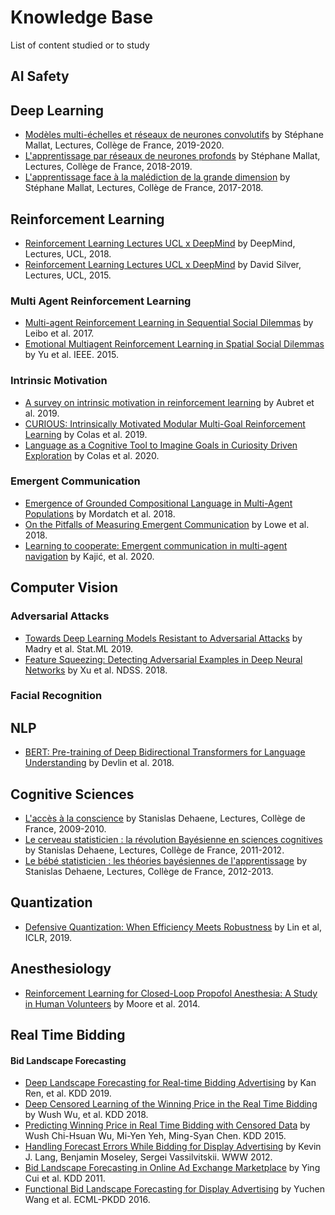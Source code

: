 # Knowledge Base
List of content studied or to study

## AI Safety


## Deep Learning
* [Modèles multi-échelles et réseaux de neurones convolutifs](https://www.college-de-france.fr/site/stephane-mallat/course-2019-2020.htm) by Stéphane Mallat, Lectures, Collège de France, 2019-2020.
* [L'apprentissage par réseaux de neurones profonds](https://www.college-de-france.fr/site/stephane-mallat/course-2018-2019.htm) by Stéphane Mallat, Lectures, Collège de France, 2018-2019.
* [L'apprentissage face à la malédiction de la grande dimension](https://www.college-de-france.fr/site/stephane-mallat/course-2017-2018.htm) by Stéphane Mallat, Lectures, Collège de France, 2017-2018.

## Reinforcement Learning
* [Reinforcement Learning Lectures UCL x DeepMind](https://www.youtube.com/watch?v=ISk80iLhdfU&list=PLqYmG7hTraZBKeNJ-JE_eyJHZ7XgBoAyb) by DeepMind, Lectures, UCL, 2018.
* [Reinforcement Learning Lectures UCL x DeepMind](https://www.youtube.com/watch?v=2pWv7GOvuf0&t=1s) by David Silver, Lectures, UCL, 2015.

### Multi Agent Reinforcement Learning
* [Multi-agent Reinforcement Learning in Sequential Social Dilemmas](https://arxiv.org/abs/1702.03037) by Leibo et al. 2017.
* [Emotional Multiagent Reinforcement Learning in Spatial Social Dilemmas](https://www.researchgate.net/publication/273463080_Emotional_Multiagent_Reinforcement_Learning_in_Spatial_Social_Dilemmas) by Yu et al. IEEE. 2015.

### Intrinsic Motivation
* [A survey on intrinsic motivation in reinforcement learning](https://arxiv.org/abs/1908.06976) by Aubret et al. 2019.
* [CURIOUS: Intrinsically Motivated Modular Multi-Goal Reinforcement Learning](https://arxiv.org/pdf/1706.06083.pdf) by Colas et al. 2019.
* [Language as a Cognitive Tool to Imagine Goals in Curiosity Driven Exploration](https://arxiv.org/pdf/2002.09253.pdf) by Colas et al. 2020.

### Emergent Communication
* [Emergence of Grounded Compositional Language in Multi-Agent Populations](https://arxiv.org/abs/1703.04908) by Mordatch et al. 2018.
* [On the Pitfalls of Measuring Emergent Communication](https://arxiv.org/abs/1903.05168) by Lowe et al. 2018.
* [Learning to cooperate: Emergent communication in multi-agent navigation](https://arxiv.org/abs/2004.01097) by Kajić, et al. 2020.


## Computer Vision
### Adversarial Attacks
* [Towards Deep Learning Models Resistant to Adversarial Attacks](https://arxiv.org/pdf/1706.06083.pdf) by Madry et al. Stat.ML 2019.
* [Feature Squeezing: Detecting Adversarial Examples in Deep Neural Networks](https://arxiv.org/abs/1704.01155) by Xu et al. NDSS. 2018.

### Facial Recognition


## NLP
* [BERT: Pre-training of Deep Bidirectional Transformers for Language Understanding](https://arxiv.org/abs/1810.04805) by Devlin et al. 2018.


## Cognitive Sciences
* [L'accès à la conscience](https://www.college-de-france.fr/site/stanislas-dehaene/course-2009-2010.htm) by Stanislas Dehaene, Lectures, Collège de France, 2009-2010.
* [Le cerveau statisticien : la révolution Bayésienne en sciences cognitives](https://www.college-de-france.fr/site/stanislas-dehaene/course-2011-2012.htm) by Stanislas Dehaene, Lectures, Collège de France, 2011-2012.
* [Le bébé statisticien : les théories bayésiennes de l'apprentissage](https://www.college-de-france.fr/site/stanislas-dehaene/course-2012-2013.htm) by Stanislas Dehaene, Lectures, Collège de France, 2012-2013.


##  Quantization
* [Defensive Quantization: When Efficiency Meets Robustness](https://openreview.net/pdf?id=ryetZ20ctX) by Lin et al, ICLR, 2019.

## Anesthesiology
* [Reinforcement Learning for Closed-Loop Propofol Anesthesia: A Study in Human Volunteers](http://www.jmlr.org/papers/v15/moore14a.html) by Moore et al. 2014.


## Real Time Bidding
#### Bid Landscape Forecasting
* [Deep Landscape Forecasting for Real-time Bidding Advertising](https://arxiv.org/abs/1905.03028) by Kan Ren, et al. KDD 2019.
* [Deep Censored Learning of the Winning Price in the Real Time Bidding](https://dl.acm.org/citation.cfm?id=3219819.3220066) by Wush Wu, et al. KDD 2018.
* [Predicting Winning Price in Real Time Bidding with Censored Data](http://wnzhang.net/share/rtb-papers/win-price-pred.pdf) by Wush Chi-Hsuan Wu, Mi-Yen Yeh, Ming-Syan Chen. KDD 2015.
* [Handling Forecast Errors While Bidding for Display Advertising](http://wnzhang.net/share/rtb-papers/forecast-err.pdf) by Kevin J. Lang, Benjamin Moseley, Sergei Vassilvitskii. WWW 2012.
* [Bid Landscape Forecasting in Online Ad Exchange Marketplace](http://wnzhang.net/share/rtb-papers/bid-lands.pdf) by Ying Cui et al. KDD 2011.
* [Functional Bid Landscape Forecasting for Display Advertising](http://apex.sjtu.edu.cn/public/files/members/20160929/functional-bid-lands.pdf) by Yuchen Wang et al. ECML-PKDD 2016.
